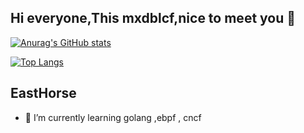 
## Hi everyone,This mxdblcf,nice to meet you 👋
[![Anurag's GitHub stats](https://github-readme-stats.vercel.app/api?username=mxdblcf&show_icons=true&theme=tokyonight)](https://github.com/anuraghazra/github-readme-stats)

[![Top Langs](https://github-readme-stats.vercel.app/api/top-langs/?username=mxdblcf&layout=compact)](https://github.com/anuraghazra/github-readme-stats)
## EastHorse
- 🌱 I’m currently learning  golang ,ebpf , cncf 

<!--
**mxdblcf/mxdblcf** is a ✨ _special_ ✨ repository because its `README.md` (this file) appears on your GitHub profile.

Here are some ideas to get you started:

- 🔭 I’m currently working on ...
- 🌱 I’m currently learning ...
- 👯 I’m looking to collaborate on ...
- 🤔 I’m looking for help with ...
- 💬 Ask me about ...
- 📫 How to reach me: ...
- 😄 Pronouns: ...
- ⚡ Fun fact: ...
-->
